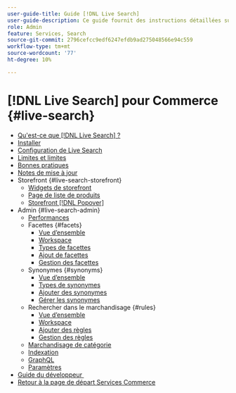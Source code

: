 ```yaml
---
user-guide-title: Guide [!DNL Live Search]
user-guide-description: Ce guide fournit des instructions détaillées sur l’utilisation  [!DNL Live Search]  à partir d’Adobe Commerce.
role: Admin
feature: Services, Search
source-git-commit: 2796cefcc9edf6247efdb9ad275048566e94c559
workflow-type: tm+mt
source-wordcount: '77'
ht-degree: 10%

---
```


# [!DNL Live Search] pour Commerce {#live-search}

- [Qu&#39;est-ce que  [!DNL Live Search] ?](overview.md)
- [Installer](install.md)
- [Configuration de Live Search](workspace.md)
- [Limites et limites](boundaries-limits.md)
- [Bonnes pratiques](best-practice.md)
- [Notes de mise à jour](release-notes.md)
- Storefront {#live-search-storefront}
   - [Widgets de storefront](storefront-widgets.md)
   - [Page de liste de produits](plp-styling.md)
   - [Storefront  [!DNL Popover]](storefront-popover.md)
- Admin {#live-search-admin}
   - [Performances](performance.md)
   - Facettes {#facets}
      - [Vue d’ensemble](facets.md)
      - [Workspace](faceting-workspace.md)
      - [Types de facettes](facets-type.md)
      - [Ajout de facettes](facets-add.md)
      - [Gestion des facettes](facets-manage.md)
   - Synonymes {#synonyms}
      - [Vue d’ensemble](synonyms.md)
      - [Types de synonymes](synonyms-type.md)
      - [Ajouter des synonymes](synonyms-add.md)
      - [Gérer les synonymes](synonyms-manage.md)
   - Rechercher dans le marchandisage {#rules}
      - [Vue d’ensemble](rules.md)
      - [Workspace](rules-workspace.md)
      - [Ajouter des règles](rules-add.md)
      - [Gestion des règles](rules-manage.md)
   - [Marchandisage de catégorie](category-merch.md)
   - [Indexation](indexing.md)
   - [GraphQL](graphql.md)
   - [Paramètres](settings.md)
- [&#x200B; Guide du développeur &#x200B;](https://developer.adobe.com/commerce/services/shared-services/storefront-events/)
- [Retour à la page de départ Services Commerce](https://experienceleague.adobe.com/docs/commerce/user-guides/home.html)
